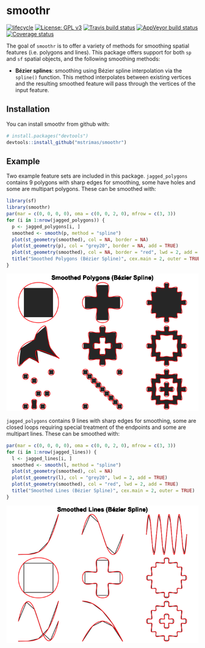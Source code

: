 
<!-- README.md is generated from README.Rmd. Please edit that file -->
smoothr
=======

[![lifecycle](https://img.shields.io/badge/lifecycle-experimental-orange.svg)](https://www.tidyverse.org/lifecycle/#experimental) [![License: GPL v3](https://img.shields.io/badge/License-GPL%20v3-blue.svg)](http://www.gnu.org/licenses/gpl-3.0) [![Travis build status](https://travis-ci.org/mstrimas/smoothr.svg?branch=master)](https://travis-ci.org/mstrimas/smoothr) [![AppVeyor build status](https://ci.appveyor.com/api/projects/status/github/mstrimas/smoothr?branch=master&svg=true)](https://ci.appveyor.com/project/mstrimas/smoothr) [![Coverage status](https://codecov.io/gh/mstrimas/smoothr/branch/master/graph/badge.svg)](https://codecov.io/github/mstrimas/smoothr?branch=master)

The goal of `smoothr` is to offer a variety of methods for smoothing spatial features (i.e. polygons and lines). This package offers support for both `sp` and `sf` spatial objects, and the following smoothing methods:

-   **Bézier splines**: smoothing using Bézier spline interpolation via the `spline()` function. This method interpolates between existing vertices and the resulting smoothed feature will pass through the vertices of the input feature.

Installation
------------

You can install smoothr from github with:

``` r
# install.packages("devtools")
devtools::install_github("mstrimas/smoothr")
```

Example
-------

Two example feature sets are included in this package. `jagged_polygons` contains 9 polygons with sharp edges for smoothing, some have holes and some are multipart polygons. These can be smoothed with:

``` r
library(sf)
library(smoothr)
par(mar = c(0, 0, 0, 0), oma = c(0, 0, 2, 0), mfrow = c(3, 3))
for (i in 1:nrow(jagged_polygons)) {
  p <- jagged_polygons[i, ]
  smoothed <- smooth(p, method = "spline")
  plot(st_geometry(smoothed), col = NA, border = NA)
  plot(st_geometry(p), col = "grey20", border = NA, add = TRUE)
  plot(st_geometry(smoothed), col = NA, border = "red", lwd = 2, add = TRUE)
  title("Smoothed Polygons (Bézier Spline)", cex.main = 2, outer = TRUE)
}
```

![](README-smooth-polygons-1.png)

`jagged_polygons` contains 9 lines with sharp edges for smoothing, some are closed loops requiring special treatment of the endpoints and some are multipart lines. These can be smoothed with:

``` r
par(mar = c(0, 0, 0, 0), oma = c(0, 0, 2, 0), mfrow = c(3, 3))
for (i in 1:nrow(jagged_lines)) {
  l <- jagged_lines[i, ]
  smoothed <- smooth(l, method = "spline")
  plot(st_geometry(smoothed), col = NA)
  plot(st_geometry(l), col = "grey20", lwd = 2, add = TRUE)
  plot(st_geometry(smoothed), col = "red", lwd = 2, add = TRUE)
  title("Smoothed Lines (Bézier Spline)", cex.main = 2, outer = TRUE)
}
```

![](README-smooth-lines-1.png)
